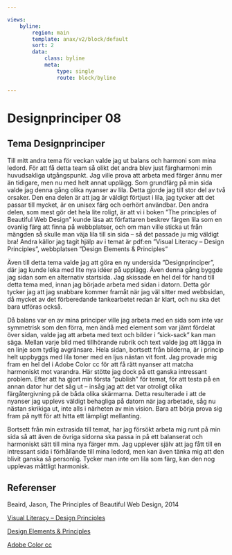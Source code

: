 ```yaml
---

views:
    byline:
        region: main
        template: anax/v2/block/default
        sort: 2
        data:
            class: byline
            meta:
                type: single
                route: block/byline

---
```

Designprinciper 08
=========================

Tema Designprinciper
-----------------------
Till mitt andra tema för veckan valde jag ut balans och harmoni som mina ledord. För att få detta team så olikt det andra blev just färgharmoni min huvudsakliga utgångspunkt. Jag ville prova att arbeta med färger ännu mer än tidigare, men nu med helt annat upplägg. Som grundfärg på min sida valde jag denna gång olika nyanser av lila. Detta gjorde jag till stor del av två orsaker. Den ena delen är att jag är väldigt förtjust i lila, jag tycker att det passar till mycket, är en unisex färg och oerhört användbar. Den andra delen, som mest gör det hela lite roligt, är att vi i boken ”The principles of Beautiful Web Design” kunde läsa att författaren beskrev färgen lila som en ovanlig färg att finna på webbplatser, och om man ville sticka ut från mängden så skulle man väja lila till sin sida – så det passade ju mig väldigt bra! Andra källor jag tagit hjälp av i temat är pdf:en ”Visual Literacy – Design Principles”, webbplatsen ”Design Elements & Principles”

Även till detta tema valde jag att göra en ny undersida ”Designprinciper”, där jag kunde leka med lite nya idéer på upplägg. Även denna gång byggde jag sidan som en alternativ startsida. Jag skissade en hel del för hand till detta tema med, innan jag började arbeta med sidan i datorn. Detta gör tycker jag att jag snabbare kommer framåt när jag väl sitter med webbsidan, då mycket av det förberedande tankearbetet redan är klart, och nu ska det bara utföras också.

Då balans var en av mina principer ville jag arbeta med en sida som inte var symmetrisk som den förra, men ändå med element som var jämt fördelat över sidan, valde jag att arbeta med text och bilder i ”sick-sack” kan man säga. Mellan varje bild med tillhörande rubrik och text valde jag att lägga in en linje som tydlig avgränsare. Hela sidan, bortsett från bilderna, är i princip helt uppbyggs med lila toner med en ljus nästan vit font. Jag provade mig fram en hel del i Adobe Color cc för att få rätt nyanser att matcha harmoniskt mot varandra. Här stötte jag dock på ett ganska intressant problem. Efter att ha gjort min första ”publish” för temat, för att testa på en annan dator hur det såg ut – insåg jag att det var otroligt olika färgåtergivning på de båda olika skärmarna. Detta resulterade i att de nyanser jag upplevs väldigt behagliga på datorn när jag arbetade, såg nu nästan skrikiga ut, inte alls i närheten av min vision. Bara att börja prova sig fram på nytt för att hitta ett lämpligt mellanting.

Bortsett från min extrasida till temat, har jag försökt arbeta mig runt på min sida så att även de övriga sidorna ska passa in på ett balanserat och harmoniskt sätt till mina nya färger mm. Jag upplever själv att jag fått till en intressant sida i förhållande till mina ledord, men kan även tänka mig att den blivit ganska så personlig. Tycker man inte om lila som färg, kan den nog upplevas måttligt harmonisk.


Referenser
-----------------------

Beaird, Jason, The Principles of Beautiful Web Design, 2014

<a href="https://dbwebb.se/article/vl.pdf">Visual Literacy – Design Principles</a>

<a href="https://www.canva.com/learn/design-elements-principles/">Design Elements & Principles</a>

<a href="https://color.adobe.com">Adobe Color cc</a>
